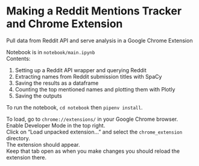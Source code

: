 # Making a Reddit Mentions Tracker and Chrome Extension

Pull data from Reddit API and serve analysis in a Google Chrome Extension

Notebook is in `notebook/main.ipynb`  
Contents:

1. Setting up a Reddit API wrapper and querying Reddit
2. Extracting names from Reddit submission titles with SpaCy
3. Saving the results as a dataframe
4. Counting the top mentioned names and plotting them with Plotly
5. Saving the outputs

To run the notebook, `cd notebook` then `pipenv install`.

To load, go to `chrome://extensions/` in your Google Chrome browser.  
Enable Developer Mode in the top right.  
Click on “Load unpacked extension…” and select the `chrome_extension` directory.  
The extension should appear.  
Keep that tab open as when you make changes you should reload the extension there.
